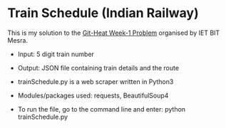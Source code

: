 # Train Schedule (Indian Railway)

This is my solution to the [Git-Heat Week-1 Problem](https://github.com/ietbitmesra/Git-Heat/tree/master/Week-1) organised by IET BIT Mesra.

- Input: 5 digit train number
- Output: JSON file containing train details and the route

- trainSchedule.py is a web scraper written in Python3
- Modules/packages used: requests, BeautifulSoup4
- To run the file, go to the command line and enter: python trainSchedule.py




